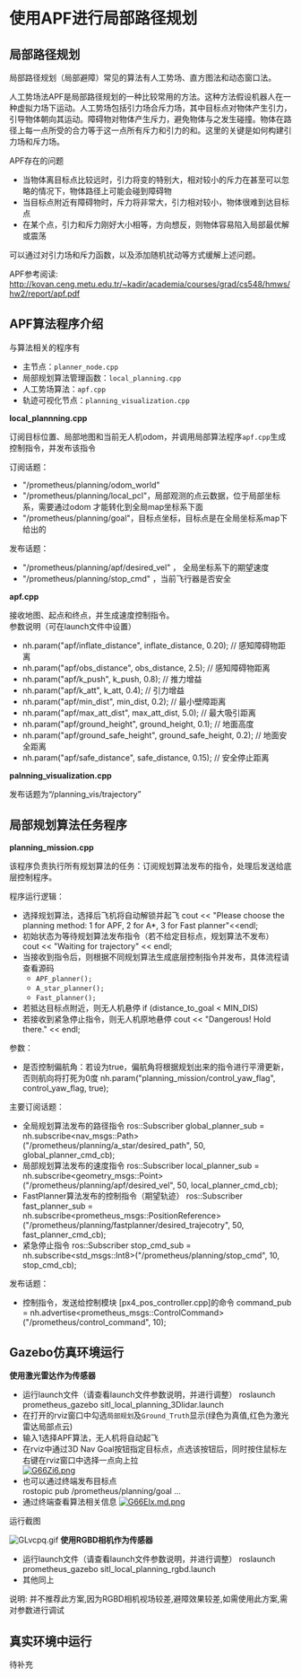 # 使用APF进行局部路径规划
  
## 局部路径规划
局部路径规划（局部避障）常见的算法有人工势场、直方图法和动态窗口法。

人工势场法APF是局部路径规划的一种比较常用的方法。这种方法假设机器人在一种虚拟力场下运动。人工势场包括引力场合斥力场，其中目标点对物体产生引力，引导物体朝向其运动。障碍物对物体产生斥力，避免物体与之发生碰撞。物体在路径上每一点所受的合力等于这一点所有斥力和引力的和。这里的关键是如何构建引力场和斥力场。   

APF存在的问题
- 当物体离目标点比较远时，引力将变的特别大，相对较小的斥力在甚至可以忽略的情况下，物体路径上可能会碰到障碍物  
- 当目标点附近有障碍物时，斥力将非常大，引力相对较小，物体很难到达目标点  
- 在某个点，引力和斥力刚好大小相等，方向想反，则物体容易陷入局部最优解或震荡  

可以通过对引力场和斥力函数，以及添加随机扰动等方式缓解上述问题。

APF参考阅读: http://kovan.ceng.metu.edu.tr/~kadir/academia/courses/grad/cs548/hmws/hw2/report/apf.pdf

## APF算法程序介绍
与算法相关的程序有	
 - 主节点：`planner_node.cpp`
 - 局部规划算法管理函数：`local_planning.cpp`
 - 人工势场算法：`apf.cpp`
 - 轨迹可视化节点：`planning_visualization.cpp `

**local_plannning.cpp**

订阅目标位置、局部地图和当前无人机odom，并调用局部算法程序`apf.cpp`生成控制指令，并发布该指令    
  
订阅话题：  
- "/prometheus/planning/odom_world"    
- "/prometheus/planning/local_pcl"，局部观测的点云数据，位于局部坐标系，需要通过odom 才能转化到全局map坐标系下面
-  "/prometheus/planning/goal"，目标点坐标，目标点是在全局坐标系map下给出的 

发布话题：
 - "/prometheus/planning/apf/desired_vel"  ， 全局坐标系下的期望速度    
 - "/prometheus/planning/stop_cmd"  ，当前飞行器是否安全     

**apf.cpp**

接收地图、起点和终点，并生成速度控制指令。  
参数说明（可在launch文件中设置）
 - nh.param("apf/inflate_distance", inflate_distance, 0.20);  // 感知障碍物距离  
 - nh.param("apf/obs_distance", obs_distance, 2.5);  // 感知障碍物距离  
 - nh.param("apf/k_push", k_push, 0.8);                         // 推力增益  
 - nh.param("apf/k_att", k_att, 0.4);                                  // 引力增益  
 - nh.param("apf/min_dist", min_dist, 0.2);                            // 最小壁障距离  
 - nh.param("apf/max_att_dist", max_att_dist, 5.0);             // 最大吸引距离  
 - nh.param("apf/ground_height", ground_height, 0.1);  // 地面高度  
 - nh.param("apf/ground_safe_height", ground_safe_height, 0.2);  // 地面安全距离  
 - nh.param("apf/safe_distance", safe_distance, 0.15);  // 安全停止距离  

**palnning_visualization.cpp**

发布话题为“/planning_vis/trajectory”
 
## 局部规划算法任务程序
**planning_mission.cpp**

该程序负责执行所有规划算法的任务：订阅规划算法发布的指令，处理后发送给底层控制程序。

程序运行逻辑：
- 选择规划算法，选择后飞机将自动解锁并起飞
		cout << "Please choose the planning method: 1 for APF, 2 for A*, 3 for Fast planner"<<endl;
- 初始状态为等待规划算法发布指令（若不给定目标点，规划算法不发布）
		cout << "Waiting for trajectory" << endl;
- 当接收到指令后，则根据不同规划算法生成底层控制指令并发布，具体流程请查看源码
   - `APF_planner();`
   - `A_star_planner();`
   - `Fast_planner();`
- 若抵达目标点附近，则无人机悬停
		if (distance_to_goal < MIN_DIS)
- 若接收到紧急停止指令，则无人机原地悬停
        cout << "Dangerous! Hold there." << endl; 
        
参数：
 - 是否控制偏航角：若设为true，偏航角将根据规划出来的指令进行平滑更新，否则航向将打死为0度
		nh.param<bool>("planning_mission/control_yaw_flag", control_yaw_flag, true);

主要订阅话题：
 - 全局规划算法发布的路径指令 
 		ros::Subscriber global_planner_sub = nh.subscribe<nav_msgs::Path>("/prometheus/planning/a_star/desired_path", 50, global_planner_cmd_cb);
 - 局部规划算法发布的速度指令
		ros::Subscriber local_planner_sub  =    nh.subscribe<geometry_msgs::Point>("/prometheus/planning/apf/desired_vel", 50, local_planner_cmd_cb);
 - FastPlanner算法发布的控制指令（期望轨迹）
  		ros::Subscriber fast_planner_sub   =    nh.subscribe<prometheus_msgs::PositionReference>("/prometheus/planning/fastplanner/desired_trajecotry", 50, fast_planner_cmd_cb);
 -  紧急停止指令
 		ros::Subscriber stop_cmd_sub = nh.subscribe<std_msgs::Int8>("/prometheus/planning/stop_cmd", 10, stop_cmd_cb);  

发布话题：
 - 控制指令，发送给控制模块 [px4_pos_controller.cpp]的命令
		command_pub = nh.advertise<prometheus_msgs::ControlCommand>("/prometheus/control_command", 10);

## Gazebo仿真环境运行  
  
  **使用激光雷达作为传感器**
 - 运行launch文件（请查看launch文件参数说明，并进行调整）
  		roslaunch prometheus_gazebo sitl_local_planning_3Dlidar.launch 
 - 在打开的rviz窗口中勾选`局部规划`及`Ground_Truth`显示(绿色为真值,红色为激光雷达局部点云)
 - 输入1选择APF算法，无人机将自动起飞
 - 在rviz中通过3D Nav Goal按钮指定目标点，点选该按钮后，同时按住鼠标左右键在rviz窗口中选择一点向上拉  
    [![G66Zi6.png](https://s1.ax1x.com/2020/04/07/G66Zi6.png)](https://imgchr.com/i/G66Zi6)
 - 也可以通过终端发布目标点  
 		rostopic pub /prometheus/planning/goal ...
 - 通过终端查看算法相关信息
   [![G66EIx.md.png](https://s1.ax1x.com/2020/04/07/G66EIx.md.png)](https://imgchr.com/i/G66EIx)
 
运行截图
 
 ![GLvcpq.gif](https://s1.ax1x.com/2020/04/12/GLvcpq.gif)
  **使用RGBD相机作为传感器**
  

 - 运行launch文件（请查看launch文件参数说明，并进行调整）
  		roslaunch prometheus_gazebo sitl_local_planning_rgbd.launch 
 - 其他同上
  
  说明:  并不推荐此方案,因为RGBD相机视场较差,避障效果较差,如需使用此方案,需对参数进行调试

## 真实环境中运行  
  

待补充  
  

